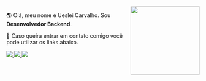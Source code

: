 <!--<img src="https://raw.githubusercontent.com/MicaelliMedeiros/micaellimedeiros/master/image/computer-illustration.png" min-width="400px" max-width="400px" width="400px" align="right" alt="Computador">-->

<img height="180em" src="https://github-readme-stats.vercel.app/api?username=uesleicarvalhoo&show_icons=true&theme=tokyonight&include_all_commits=true&count_private=true" align="right"/>
<p align="left"> 
  🌎 Olá, meu nome é Ueslei Carvalho. Sou <strong>Desenvolvedor Backend</strong>.
</p>
<p align="left">
  💌 Caso queira entrar em contato comigo você pode utilizar os links abaixo.
</p>

<p align="left">
  <a href="https://www.instagram.com/uesleicarvalhoo/" alt="Instagram">
    <img src="https://img.shields.io/badge/-Instagram-1C1C1C?style=for-the-badge&logo=Instagram&logoColor=00FFFF&link=https://www.instagram.com/uesleicarvalho"/>
  </a>
  <a href="https://www.linkedin.com/in/uesleicarvalhoo/" alt="Linkedin">
    <img src="https://img.shields.io/badge/-Linkedin-1C1C1C?style=for-the-badge&logo=Linkedin&logoColor=00FFFF&link=https://www.linkedin.com/in/uesleicarvalho"/>
  </a>
 <a href = "mailto:uesleicdoliveira@gmail.com">
   <img src="https://img.shields.io/badge/-Gmail-1C1C1C?style=for-the-badge&logo=gmail&logoColor=00FFFF&link=mailto:uesleicdoliveira@gmail.com" target="_blank">
  </a>
</p>
